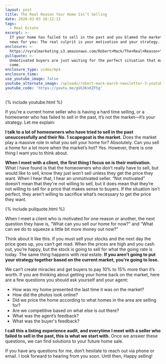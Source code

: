 ```yaml
---
layout: post
title: The Real Reason Your Home Isn’t Selling
date: 2020-03-03 16:12:13
tags:
  - Real Estate
excerpt: >-
  If your home has failed to sell in the past and you blamed the market, I have
  news for you: The real culprit is your motivation and your strategy.
enclosure: >-
  https://vyralmarketing.s3.amazonaws.com/Robert+Mack/The+Real+Reason+Your+Home+Isnt+Selling.mp4
pullquote: >-
  Unmotivated buyers are just waiting for the perfect situation that may never
  come.
enclosure_type: video/mp4
enclosure_time:
use_youtube_image: false
youtube_alternate_image: /uploads/robert-mack-march-newsletter-3-youtube.jpg
youtube_code: 'https://youtu.be/gVk3KsKZF5g'
---
```


{% include youtube.html %}

If you’re a current home seller who is having a hard time selling, or a homeowner who has failed to sell in the past, it’s not the market—it’s your strategy. Let me explain:

**I talk to a lot of homeowners who have tried to sell in the past unsuccessfully and their No. 1 scapegoat is the market.** Does the market play a massive role in what you sell your home for? Absolutely. Can you sell a home for a lot more when the market’s hot? Yes. However, there is one thing I want you to think about.

**When I meet with a client, the first thing I focus on is their motivation.** What I have found is that the homeowners who don’t really have to sell, but would like to sell, know they just won’t sell unless they get the price they want. When I hear that, I hear an unmotivated seller. “Not motivated” doesn’t mean that they're not willing to sell, but it does mean that they’re not willing to sell for a price that makes sense to buyers. If the situation isn’t perfect, they aren’t willing to sacrifice what’s necessary to get the price they want.

{% include pullquote.html %}

When I meet a client who is motivated for one reason or another, the next question they have is, “What can you sell our home for now?” and “What can we do to squeeze a little bit more money out now?”

Think about it like this. If you must sell your stocks and the next day the price goes up, you can’t get mad. When the prices are high and you cash out, you’re happy, but the stock is going to sell for what the going rate is today. The same thing happens with real estate. **If you aren’t going to put your strategy together based on the current market, you're going to lose.**

We can’t create miracles and get buyers to pay 10% to 15% more than it’s worth. If you are thinking about getting your home back on the market, here are a few questions you should ask yourself and your agent:

* How was my home presented the last time it was on the market?
* How did the photos look online?
* Did we price the home according to what homes in the area are selling for?
* Are we competitive based on what else is out there?
* What was the agent’s feedback?
* What was the buyer's feedback?

**I call this a listing experience audit, and everytime I meet with a seller who failed to sell in the past, this is what we start with.** Once we answer these questions, we can find solutions to your future home sale.

If you have any questions for me, don’t hesitate to reach out via phone or email. I look forward to hearing from you soon. Until then, Happy selling\!